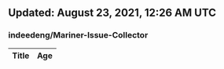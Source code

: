 ## Updated: August 23, 2021, 12:26 AM UTC


### indeedeng/Mariner-Issue-Collector
|**Title**|**Age**|
|:----|:----|